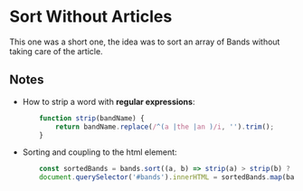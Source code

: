 # Sort Without Articles

This one was a short one, the idea was to sort an array of Bands without taking care of the article.

## Notes
* How to strip a word with **regular expressions**:

    ```javascript
        function strip(bandName) {
            return bandName.replace(/^(a |the |an )/i, '').trim();
        }
    ```
* Sorting and coupling to the html element:
    
    ```javascript
        const sortedBands = bands.sort((a, b) => strip(a) > strip(b) ? 1 : -1);
        document.querySelector('#bands').innerHTML = sortedBands.map(band => `<li>${band}</li>`).join('');
    ```
